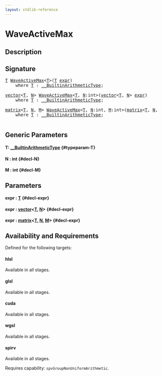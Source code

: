 ```yaml
---
layout: stdlib-reference
---
```


# WaveActiveMax

## Description





## Signature 

<pre>
<a href="/stdlib-reference/global-decls/waveactivemax-04a#typeparam-T" class="code_type">T</a> <a href="/stdlib-reference/global-decls/waveactivemax-04a">WaveActiveMax</a>&lt;<a href="/stdlib-reference/global-decls/waveactivemax-04a#typeparam-T" class="code_type">T</a>&gt;(<a href="/stdlib-reference/global-decls/waveactivemax-04a#typeparam-T" class="code_type">T</a> <a href="/stdlib-reference/global-decls/waveactivemax-04a#decl-expr" class="code_param">expr</a>)
    <span class='code_keyword'>where</span> <a href="/stdlib-reference/global-decls/waveactivemax-04a#typeparam-T" class="code_type">T</a> : <a href="/stdlib-reference/interfaces/0_builtinarithmetictype-029j/index" class="code_type">__BuiltinArithmeticType</a>;

<a href="/stdlib-reference/types/vector/index" class="code_type">vector</a>&lt;<a href="/stdlib-reference/global-decls/waveactivemax-04a#typeparam-T" class="code_type">T</a>, <a href="/stdlib-reference/global-decls/waveactivemax-04a#decl-N" class="code_var">N</a>&gt; <a href="/stdlib-reference/global-decls/waveactivemax-04a">WaveActiveMax</a>&lt;<a href="/stdlib-reference/global-decls/waveactivemax-04a#typeparam-T" class="code_type">T</a>, <a href="/stdlib-reference/global-decls/waveactivemax-04a#decl-N" class="code_var">N</a>:<span class="code_keyword">int</span>&gt;(<a href="/stdlib-reference/types/vector/index" class="code_type">vector</a>&lt;<a href="/stdlib-reference/global-decls/waveactivemax-04a#typeparam-T" class="code_type">T</a>, <a href="/stdlib-reference/global-decls/waveactivemax-04a#decl-N" class="code_var">N</a>&gt; <a href="/stdlib-reference/global-decls/waveactivemax-04a#decl-expr" class="code_param">expr</a>)
    <span class='code_keyword'>where</span> <a href="/stdlib-reference/global-decls/waveactivemax-04a#typeparam-T" class="code_type">T</a> : <a href="/stdlib-reference/interfaces/0_builtinarithmetictype-029j/index" class="code_type">__BuiltinArithmeticType</a>;

<a href="/stdlib-reference/types/matrix/index" class="code_type">matrix</a>&lt;<a href="/stdlib-reference/global-decls/waveactivemax-04a#typeparam-T" class="code_type">T</a>, <a href="/stdlib-reference/global-decls/waveactivemax-04a#decl-N" class="code_var">N</a>, <a href="/stdlib-reference/global-decls/waveactivemax-04a#decl-M" class="code_var">M</a>&gt; <a href="/stdlib-reference/global-decls/waveactivemax-04a">WaveActiveMax</a>&lt;<a href="/stdlib-reference/global-decls/waveactivemax-04a#typeparam-T" class="code_type">T</a>, <a href="/stdlib-reference/global-decls/waveactivemax-04a#decl-N" class="code_var">N</a>:<span class="code_keyword">int</span>, <a href="/stdlib-reference/global-decls/waveactivemax-04a#decl-M" class="code_var">M</a>:<span class="code_keyword">int</span>&gt;(<a href="/stdlib-reference/types/matrix/index" class="code_type">matrix</a>&lt;<a href="/stdlib-reference/global-decls/waveactivemax-04a#typeparam-T" class="code_type">T</a>, <a href="/stdlib-reference/global-decls/waveactivemax-04a#decl-N" class="code_var">N</a>, <a href="/stdlib-reference/global-decls/waveactivemax-04a#decl-M" class="code_var">M</a>&gt; <a href="/stdlib-reference/global-decls/waveactivemax-04a#decl-expr" class="code_param">expr</a>)
    <span class='code_keyword'>where</span> <a href="/stdlib-reference/global-decls/waveactivemax-04a#typeparam-T" class="code_type">T</a> : <a href="/stdlib-reference/interfaces/0_builtinarithmetictype-029j/index" class="code_type">__BuiltinArithmeticType</a>;

</pre>

## Generic Parameters

#### T: [\_\_BuiltinArithmeticType](/stdlib-reference/interfaces/0_builtinarithmetictype-029j/index) {#typeparam-T}
#### N  : int {#decl-N}
#### M  : int {#decl-M}

## Parameters

#### expr  : [T](/stdlib-reference/global-decls/waveactivemax-04a#typeparam-T) {#decl-expr}
#### expr  : [vector](/stdlib-reference/types/vector/index)\<[T](/stdlib-reference/types/vector/index#typeparam-T), [N](/stdlib-reference/types/vector/index#decl-N)\> {#decl-expr}
#### expr  : [matrix](/stdlib-reference/types/matrix/index)\<[T](/stdlib-reference/types/matrix/t-0), [N](/stdlib-reference/types/matrix/index#decl-N), [M](/stdlib-reference/types/matrix/index#decl-M)\> {#decl-expr}

## Availability and Requirements

Defined for the following targets:

#### hlsl
Available in all stages.

#### glsl
Available in all stages.

#### cuda
Available in all stages.

#### wgsl
Available in all stages.

#### spirv
Available in all stages.

Requires capability: `spvGroupNonUniformArithmetic`.


